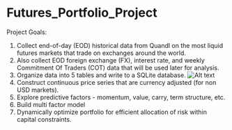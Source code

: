 # Futures_Portfolio_Project
Project Goals:
1. Collect end-of-day (EOD) historical data from Quandl on the most liquid futures markets that trade on exchanges around the world.
2. Also collect EOD foreign exchange (FX), interest rate, and weekly Commitment Of Traders (COT) data that will be used later for analysis.
3. Organize data into 5 tables and write to a SQLite database.
![Alt text](relative/path/to/DB_Schema.png?raw=true "Title")
4. Construct continuous price series that are currency adjusted (for non USD markets).
5. Explore predictive factors - momentum, value, carry, term structure, etc.
6. Build multi factor model
7. Dynamically optimize portfolio for efficient allocation of risk within capital constraints.
